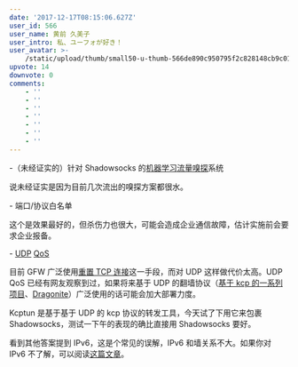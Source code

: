 ```yaml
---
date: '2017-12-17T08:15:06.627Z'
user_id: 566
user_name: 黄前 久美子
user_intro: 私、ユーフォが好き！
user_avatar: >-
    /static/upload/thumb/small50-u-thumb-566de890c950795f2c828148cb9c018280fe72c0568.png
upvote: 14
downvote: 0
comments:
    - ''
    - ''
    - ''
    - ''
    - ''
    - ''
    - ''
---
```


\-（未经证实的）针对 Shadowsocks 的[机器学习](https://zh.wikipedia.org/wiki/%E6%9C%BA%E5%99%A8%E5%AD%A6%E4%B9%A0)[流量嗅探](https://zh.wikipedia.org/wiki/%E6%95%B8%E6%93%9A%E5%8C%85%E5%88%86%E6%9E%90%E5%99%A8)系统

说未经证实是因为目前几次流出的嗅探方案都很水。

\- 端口/协议白名单

这个是效果最好的，但杀伤力也很大，可能会造成企业通信故障，估计实施前会要求企业报备。  

\- [UDP](https://zh.wikipedia.org/wiki/%E7%94%A8%E6%88%B7%E6%95%B0%E6%8D%AE%E6%8A%A5%E5%8D%8F%E8%AE%AE) [QoS](https://zh.wikipedia.org/wiki/%E6%9C%8D%E5%8A%A1%E8%B4%A8%E9%87%8F)

目前 GFW 广泛使用[重置 TCP 连接](https://zh.wikipedia.org/wiki/%E8%BF%9E%E6%8E%A5%E9%87%8D%E7%BD%AE)这一手段，而对 UDP 这样做代价太高。UDP QoS 已经有网友观察到过，如果将来基于 UDP 的翻墙协议（[基于 kcp 的一系列项目](https://github.com/skywind3000/kcp#%E5%BC%80%E6%BA%90%E6%A1%88%E4%BE%8B)、[Dragonite](https://github.com/dragonite-network/dragonite-java/wiki/%E4%B8%BB%E9%A1%B5)）广泛使用的话可能会加大部署力度。

Kcptun 是基于基于 UDP 的 kcp 协议的转发工具，今天试了下用它来包裹 Shadowsocks，测试一下午的表现的确比直接用 Shadowsocks 要好。  

  

看到其他答案提到 IPv6，这是个常见的误解，IPv6 和墙关系不大。如果你对 IPv6 不了解，可以阅读[这篇文章](https://techyan.me/chinese-government-ipv6-promotion/)。
